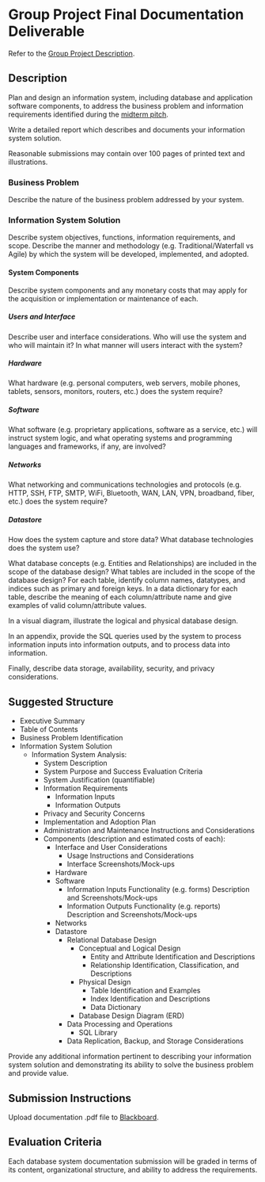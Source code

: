 # Group Project Final Documentation Deliverable

Refer to the [Group Project Description](/PROJECT.md).

## Description

Plan and design an information system,
 including database and application software components,
 to address the business problem and information requirements
  identified during the [midterm pitch](midterm-pitch.md).

Write a detailed report which describes and documents your information system solution.

Reasonable submissions may contain over 100 pages of printed text and illustrations.

### Business Problem

Describe the nature of the business problem addressed by your system.

### Information System Solution

Describe system objectives, functions, information requirements, and scope.
 Describe the manner and methodology (e.g. Traditional/Waterfall vs Agile) by which the system will be developed, implemented, and adopted.

#### System Components

Describe system components and any monetary costs that may apply for the acquisition or implementation or maintenance of each.

##### Users and Interface

Describe user and interface considerations. Who will use the system and who will maintain it?
  In what manner will users interact with the system?

##### Hardware

What hardware (e.g. personal computers, web servers, mobile phones, tablets, sensors, monitors, routers, etc.) does the system require?

##### Software

What software (e.g. proprietary applications, software as a service, etc.) will instruct system logic,
 and what operating systems and programming languages and frameworks, if any, are involved?

##### Networks

What networking and communications technologies and protocols (e.g. HTTP, SSH, FTP, SMTP, WiFi, Bluetooth, WAN, LAN, VPN, broadband, fiber, etc.) does the system require?

##### Datastore

How does the system capture and store data? What database technologies does the system use?

What database concepts (e.g. Entities and Relationships) are included in the scope of the database design? What tables are included in the scope of the database design?
  For each table, identify column names, datatypes, and indices such as primary and foreign keys.
  In a data dictionary for each table, describe the meaning of each column/attribute name and give examples of valid column/attribute values.

In a visual diagram, illustrate the logical and physical database design.

In an appendix, provide the SQL queries used by the system to process information inputs into information outputs, and to process data into information.

Finally, describe data storage, availability, security, and privacy considerations.

## Suggested Structure

  + Executive Summary
  + Table of Contents
  + Business Problem Identification
  + Information System Solution
    + Information System Analysis:
      + System Description
      + System Purpose and Success Evaluation Criteria
      + System Justification (quantifiable)
      + Information Requirements
        + Information Inputs
        + Information Outputs
      + Privacy and Security Concerns
      + Implementation and Adoption Plan
      + Administration and Maintenance Instructions and Considerations
      + Components (description and estimated costs of each):
         + Interface and User Considerations
           + Usage Instructions and Considerations
           + Interface Screenshots/Mock-ups
         + Hardware
         + Software
           + Information Inputs Functionality (e.g. forms) Description and Screenshots/Mock-ups
           + Information Outputs Functionality (e.g. reports) Description and Screenshots/Mock-ups
         + Networks
         + Datastore
           + Relational Database Design
             + Conceptual and Logical Design
               + Entity and Attribute Identification and Descriptions
               + Relationship Identification, Classification, and Descriptions
             + Physical Design
               + Table Identification and Examples
               + Index Identification and Descriptions
               + Data Dictionary
             + Database Design Diagram (ERD)
           + Data Processing and Operations
             + SQL Library
           + Data Replication, Backup, and Storage Considerations

Provide any additional information pertinent to describing your information system solution and demonstrating its ability to solve the business problem and provide value.

## Submission Instructions

Upload documentation .pdf file to [Blackboard](https://blackboard.gwu.edu/webapps/assignment/uploadAssignment?content_id=_6858168_1&course_id=_260328_1&assign_group_id=&mode=cpview).

## Evaluation Criteria

Each database system documentation submission will be graded in terms of its content, organizational structure, and ability to address the requirements.

